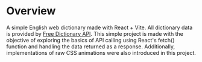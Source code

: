 # Overview

A simple English web dictionary made with React + Vite. All dictionary data is provided by [Free Dictionary API](https://dictionaryapi.dev/). This simple project is made with the objective of exploring the basics of API calling using React's fetch() function and handling the data returned as a response. Additionally, implementations of raw CSS animations were also introduced in this project.
